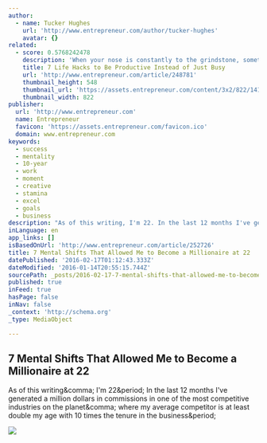 ```yaml
---
author:
  - name: Tucker Hughes
    url: 'http://www.entrepreneur.com/author/tucker-hughes'
    avatar: {}
related:
  - score: 0.5768242478
    description: 'When your nose is constantly to the grindstone, sometimes it is hard to eat your meals on time, much less get perspective on anything else that is going on. As entrepreneurs, we often have periods when we are frenetically trying to balance a million work-related things at once, but it is neither effective nor sustainable to operate that way.'
    title: 7 Life Hacks to Be Productive Instead of Just Busy
    url: 'http://www.entrepreneur.com/article/248781'
    thumbnail_height: 548
    thumbnail_url: 'https://assets.entrepreneur.com/content/3x2/822/1414013077-forget-lifehacks-form-good-habits-instead.jpg'
    thumbnail_width: 822
publisher:
  url: 'http://www.entrepreneur.com'
  name: Entrepreneur
  favicon: 'https://assets.entrepreneur.com/favicon.ico'
  domain: www.entrepreneur.com
keywords:
  - success
  - mentality
  - 10-year
  - work
  - moment
  - creative
  - stamina
  - excel
  - goals
  - business
description: "As of this writing, I'm 22. In the last 12 months I've generated a million dollars in commissions in one of the most competitive industries on the planet, where my average competitor is at least double my age with 10 times the tenure in the business."
inLanguage: en
app_links: []
isBasedOnUrl: 'http://www.entrepreneur.com/article/252726'
title: 7 Mental Shifts That Allowed Me to Become a Millionaire at 22
datePublished: '2016-02-17T01:12:43.333Z'
dateModified: '2016-01-14T20:55:15.744Z'
sourcePath: _posts/2016-02-17-7-mental-shifts-that-allowed-me-to-become-a-millionaire-at-2.md
published: true
inFeed: true
hasPage: false
inNav: false
_context: 'http://schema.org'
_type: MediaObject

---
```

<article style=""><h1>7 Mental Shifts That Allowed Me to Become a Millionaire at 22</h1><p>As of this writing&amp;comma; I'm 22&amp;period; In the last 12 months I've generated a million dollars in commissions in one of the most competitive industries on the planet&amp;comma; where my average competitor is at least double my age with 10 times the tenure in the business&amp;period;</p><img src="https://assets.entrepreneur.com/content/3x2/822/20150819160637-money-in-hand-success-bills.jpeg" /></article>